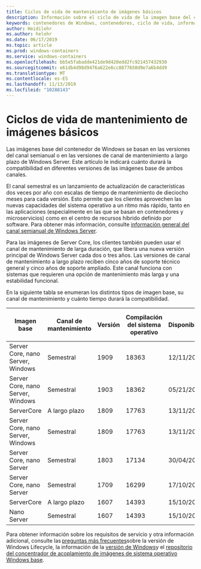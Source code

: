 ```yaml
---
title: Ciclos de vida de mantenimiento de imágenes básicos
description: Información sobre el ciclo de vida de la imagen base del contenedor de Windows.
keywords: contenedores de Windows, contenedores, ciclo de vida, información de la versión, imagen base, imagen base del contenedor
author: Heidilohr
ms.author: helohr
ms.date: 06/17/2019
ms.topic: article
ms.prod: windows-containers
ms.service: windows-containers
ms.openlocfilehash: bb5e5fabadde421de9d420edd2fc921457432930
ms.sourcegitcommit: e61db4d98d9476a622e6cc8877650d9e7a6b4dd9
ms.translationtype: MT
ms.contentlocale: es-ES
ms.lasthandoff: 11/13/2019
ms.locfileid: "10288143"
---
```

# <a name="base-image-servicing-lifecycles"></a>Ciclos de vida de mantenimiento de imágenes básicos

Las imágenes base del contenedor de Windows se basan en las versiones del canal semianual o en las versiones de canal de mantenimiento a largo plazo de Windows Server. Este artículo le indicará cuánto durará la compatibilidad en diferentes versiones de las imágenes base de ambos canales.

El canal semestral es un lanzamiento de actualización de características dos veces por año con escalas de tiempo de mantenimiento de dieciocho meses para cada versión. Esto permite que los clientes aprovechen las nuevas capacidades del sistema operativo a un ritmo más rápido, tanto en las aplicaciones (especialmente en las que se basan en contenedores y microservicios) como en el centro de recursos híbrido definido por software. Para obtener más información, consulte [información general del canal semianual de Windows Server](https://docs.microsoft.com/windows-server/get-started/semi-annual-channel-overview).

Para las imágenes de Server Core, los clientes también pueden usar el canal de mantenimiento de larga duración, que libera una nueva versión principal de Windows Server cada dos o tres años. Las versiones de canal de mantenimiento a largo plazo reciben cinco años de soporte técnico general y cinco años de soporte ampliado. Este canal funciona con sistemas que requieren una opción de mantenimiento más larga y una estabilidad funcional.

En la siguiente tabla se enumeran los distintos tipos de imagen base, su canal de mantenimiento y cuánto tiempo durará la compatibilidad.

|Imagen base                       |Canal de mantenimiento|Versión|Compilación del sistema operativo|Disponibilidad|Fecha de finalización del soporte estándar|Fecha de soporte extendido|
|---------------------------------|-----------------|-------|--------|------------|---------------------------|---------------------|
|Server Core, nano Server, Windows|Semestral      |1909   |18363   |12/11/2019  |05/11/2021                 |N/D                  |
|Server Core, nano Server, Windows|Semestral      |1903   |18362   |05/21/2019  |12/08/2020                 |N/D                  |
|ServerCore                      |A largo plazo        |1809   |17763   |13/11/2018  |9/1/2024                 |9/1/2029           |
|Server Core, nano Server, Windows|Semestral      |1809   |17763   |13/11/2018  |05/12/2020                 |N/D                  |
|Server Core, nano Server         |Semestral      |1803   |17134   |30/04/2018  |12/11/2019                 |N/D                  |
|Server Core, nano Server         |Semestral      |1709   |16299   |17/10/2017  |09/04/2019                 |N/A                  |
|ServerCore                      |A largo plazo        |1607   |14393   |15/10/2016  |11/01/2022                 |11/1/2027           |
|Nano Server                      |Semestral      |1607   |14393   |15/10/2016  |10/09/2018                 |N/D                  |

Para obtener información sobre los requisitos de servicio y otra información adicional, consulte las [preguntas más frecuentes](https://support.microsoft.com/help/18581/lifecycle-faq-windows-products)sobre la versión de Windows Lifecycle, la información de la [versión de Windows](https://docs.microsoft.com/windows-server/get-started/windows-server-release-info)y el [repositorio del concentrador de acoplamiento de imágenes de sistema operativo Windows base](https://hub.docker.com/_/microsoft-windows-base-os-images).
